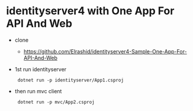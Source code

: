 # identityserver4 with One App For API And Web

- clone 
 
  - https://github.com/Elrashid/identityserver4-Sample-One-App-For-API-And-Web
 
 - 1st run identityserver
 
		dotnet run -p identityserver/App1.csproj
 
 - then run mvc client 
 
		dotnet run -p mvc/App2.csproj
